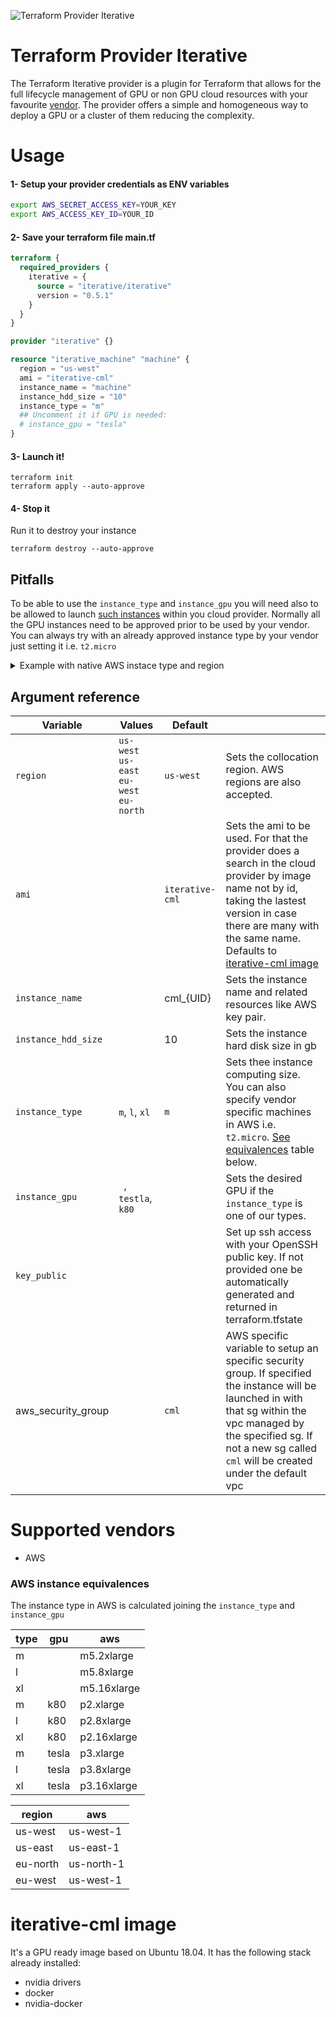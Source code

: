 ![Terraform Provider Iterative](https://user-images.githubusercontent.com/414967/98701372-7f60d700-2379-11eb-90d0-47b5eeb22658.png)

# Terraform Provider Iterative

The Terraform Iterative provider is a plugin for Terraform that allows for the full lifecycle management of GPU or non GPU cloud resources with your favourite [vendor](#supported-vendors). The provider offers a simple and homogeneous way to deploy a GPU or a cluster of them reducing the complexity. 

# Usage

#### 1- Setup your provider credentials as ENV variables

```sh
export AWS_SECRET_ACCESS_KEY=YOUR_KEY
export AWS_ACCESS_KEY_ID=YOUR_ID
```

#### 2- Save your terraform file main.tf

```tf
terraform {
  required_providers {
    iterative = {
      source = "iterative/iterative"
      version = "0.5.1"
    }
  }
}

provider "iterative" {}

resource "iterative_machine" "machine" {
  region = "us-west"
  ami = "iterative-cml"
  instance_name = "machine"
  instance_hdd_size = "10"
  instance_type = "m"
  ## Uncomment it if GPU is needed:
  # instance_gpu = "tesla" 
}
```

#### 3- Launch it!

```
terraform init
terraform apply --auto-approve
```

#### 4- Stop it

Run it to destroy your instance
```
terraform destroy --auto-approve
```

## Pitfalls

To be able to use the ```instance_type``` and ```instance_gpu``` you will need also to be allowed to launch [such instances](#AWS-instance-equivalences) within you cloud provider. Normally all the GPU instances need to be approved prior to be used by your vendor.
You can always try with an already approved instance type by your vendor just setting it i.e. ```t2.micro```

<details>
<summary>Example with native AWS instace type and region</summary>
<p>

```tf
terraform {
  required_providers {
    iterative = {
      source = "iterative/iterative"
      version = "0.5.1"
    }
  }
}

provider "iterative" {}

resource "iterative_machine" "machine" {
  region = "us-west-1"
  ami = "iterative-cml"
  instance_name = "machine"
  instance_hdd_size = "10"
  instance_type = "t2.micro"
}
```

</p>
</details>

## Argument reference

| Variable | Values | Default | |
| ------- | ------ | -------- | ------------- |
| ```region``` | ```us-west``` ```us-east``` ```eu-west``` ```eu-north``` | ```us-west``` | Sets the collocation region. AWS regions are also accepted. |
| ```ami``` | | ```iterative-cml``` | Sets the ami to be used. For that the provider does a search in the cloud provider by image name not by id, taking the lastest version in case there are many with the same name. Defaults to [iterative-cml image](#iterative-cml-image) |
| ```instance_name``` |  | cml_{UID} | Sets the instance name and related resources like AWS key pair. |
| ```instance_hdd_size``` | | 10 | Sets the instance hard disk size in gb |
| ```instance_type``` | ```m```, ```l```, ```xl``` | ```m``` | Sets thee instance computing size. You can also specify vendor specific machines in AWS i.e. ```t2.micro```. [See equivalences]((#AWS-instance-equivalences)) table below. |
| ```instance_gpu``` | ``` ```, ```testla```, ```k80``` | ``` ``` | Sets the desired GPU  if the ```instance_type``` is one of our types. |
| ```key_public``` | | | Set up ssh access with your OpenSSH public key. If not provided one be automatically generated and returned in terraform.tfstate  |
| aws_security_group | | ```cml``` | AWS specific variable to setup an specific security group. If specified the instance will be launched in with that sg within the vpc managed by the specified sg. If not a new sg called ```cml``` will be created under the default vpc |
 

# Supported vendors

 - AWS

### AWS instance equivalences
The instance type in AWS is calculated joining the ```instance_type``` and ```instance_gpu```

| type | gpu | aws |
| ------- | ------ | -------- |
| m |  | m5.2xlarge |
| l |  | m5.8xlarge |
| xl |  | m5.16xlarge |
| m | k80 | p2.xlarge |
| l | k80 | p2.8xlarge |
| xl | k80 | p2.16xlarge |
| m | tesla | p3.xlarge |
| l | tesla | p3.8xlarge |
| xl | tesla | p3.16xlarge |

| region | aws |
| ------- | ------ |
| us-west | us-west-1 |
| us-east | us-east-1 |
| eu-north | us-north-1 |
| eu-west | us-west-1 |

# iterative-cml image

It's a GPU ready image based on Ubuntu 18.04. It has the following stack already installed:

 - nvidia drivers
 - docker
 - nvidia-docker
